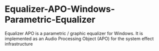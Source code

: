 # Equalizer-APO-Windows-Parametric-Equalizer
Equalizer APO is a parametric / graphic equalizer for Windows. It is implemented as an Audio Processing Object (APO) for the system effect infrastructure
